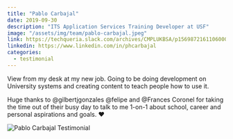 ```yaml
---
title: "Pablo Carbajal"
date: 2019-09-30
description: "ITS Application Services Training Developer at USF"
image: "/assets/img/team/pablo-carbajal.jpeg"
link: https://techqueria.slack.com/archives/CMPLUKBSA/p1569872161106000?thread_ts=1569872161.106000
linkedin: https://www.linkedin.com/in/phcarbajal
categories:
  - testimonial
---
```


View from my desk at my new job. Going to be doing development on University systems and creating content to teach people how to use it.

Huge thanks to @gilbertjgonzales @felipe and @Frances Coronel for taking the time out of their busy day to talk to me 1-on-1 about school, career and personal aspirations and goals. ❤️

![Pablo Carbajal Testimonial](/assets/img/testimonials/pablo-carbajal-testimonial.jpg)